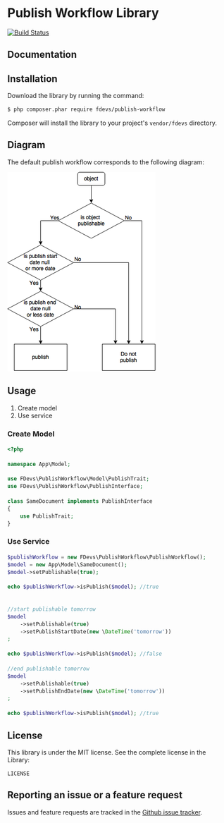 Publish Workflow Library
========================

[![Build Status](https://travis-ci.org/4devs/publish-workflow.svg?branch=master)](https://travis-ci.org/4devs/publish-workflow)

Documentation
-------------


Installation
------------

Download the library by running the command:

``` bash
$ php composer.phar require fdevs/publish-workflow
```

Composer will install the library to your project's `vendor/fdevs` directory.


Diagram
-------
The default publish workflow corresponds to the following diagram:

![following diagram](following-diagram.png)

Usage
-----

1. Create model
2. Use service

### Create Model

```php
<?php

namespace App\Model;

use FDevs\PublishWorkflow\Model\PublishTrait;
use FDevs\PublishWorkflow\PublishInterface;

class SameDocument implements PublishInterface
{
    use PublishTrait;
}

```

### Use Service

```php
$publishWorkflow = new FDevs\PublishWorkflow\PublishWorkflow();
$model = new App\Model\SameDocument();
$model->setPublishable(true);

echo $publishWorkflow->isPublish($model); //true


//start publishable tomorrow
$model
    ->setPublishable(true)
    ->setPublishStartDate(new \DateTime('tomorrow'))
;

echo $publishWorkflow->isPublish($model); //false

//end publishable tomorrow
$model
    ->setPublishable(true)
    ->setPublishEndDate(new \DateTime('tomorrow'))
;

echo $publishWorkflow->isPublish($model); //true
```

License
-------

This library is under the MIT license. See the complete license in the Library:

    LICENSE

Reporting an issue or a feature request
---------------------------------------

Issues and feature requests are tracked in the [Github issue tracker](https://github.com/4devs/publish-workflow/issues).
